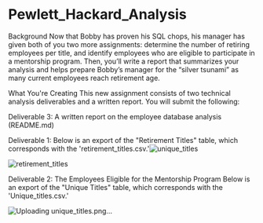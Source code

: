 # Pewlett_Hackard_Analysis
Background
Now that Bobby has proven his SQL chops, his manager has given both of you two more assignments: determine the number of retiring employees per title, and identify employees who are eligible to participate in a mentorship program. Then, you’ll write a report that summarizes your analysis and helps prepare Bobby’s manager for the “silver tsunami” as many current employees reach retirement age.

What You're Creating
This new assignment consists of two technical analysis deliverables and a written report. You will submit the following:



Deliverable 3: A written report on the employee database analysis (README.md)

Deliverable 1:
Below is an export of the "Retirement Titles" table, which corresponds with the 'retirement_titles.csv.'![unique_titles](https://user-images.githubusercontent.com/67697826/198502212-5e594c15-30e8-4011-97bd-0e4b1fd3fda9.png)

![retirement_titles](https://user-images.githubusercontent.com/67697826/198498031-0fcc34a9-4f88-4856-bf9e-17591dcee04b.png)


Deliverable 2: The Employees Eligible for the Mentorship Program
Below is an export of the "Unique Titles" table, which corresponds with the 'Unique_titles.csv.'



![Uploading unique_titles.png…]()

